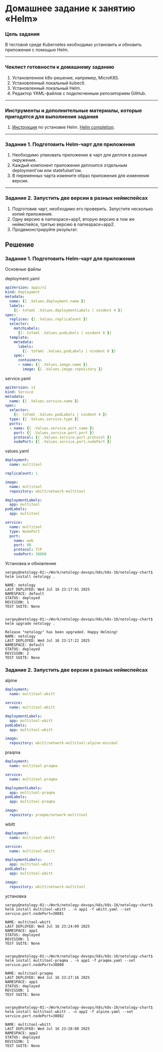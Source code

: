# Домашнее задание к занятию «Helm»

### Цель задания

В тестовой среде Kubernetes необходимо установить и обновить приложения с помощью Helm.

------

### Чеклист готовности к домашнему заданию

1. Установленное k8s-решение, например, MicroK8S.
2. Установленный локальный kubectl.
3. Установленный локальный Helm.
4. Редактор YAML-файлов с подключенным репозиторием GitHub.

------

### Инструменты и дополнительные материалы, которые пригодятся для выполнения задания

1. [Инструкция](https://helm.sh/docs/intro/install/) по установке Helm. [Helm completion](https://helm.sh/docs/helm/helm_completion/).

------

### Задание 1. Подготовить Helm-чарт для приложения

1. Необходимо упаковать приложение в чарт для деплоя в разные окружения. 
2. Каждый компонент приложения деплоится отдельным deployment’ом или statefulset’ом.
3. В переменных чарта измените образ приложения для изменения версии.

------
### Задание 2. Запустить две версии в разных неймспейсах

1. Подготовив чарт, необходимо его проверить. Запуститe несколько копий приложения.
2. Одну версию в namespace=app1, вторую версию в том же неймспейсе, третью версию в namespace=app2.
3. Продемонстрируйте результат.

## Решение

### Задание 1. Подготовить Helm-чарт для приложения

Основные файлы

deployment.yaml

```yaml
apiVersion: apps/v1
kind: Deployment
metadata:
  name: {{ .Values.deployment.name }}
  labels: 
    {{- toYaml .Values.deploymentLabels | nindent 4 }}
spec:
  replicas: {{ .Values.replicaCount }}
  selector:
    matchLabels: 
      {{- toYaml .Values.podLabels | nindent 6 }}
  template:
    metadata:
      labels: 
        {{- toYaml .Values.podLabels | nindent 8 }}
    spec:
      containers:
      - name: {{ .Values.image.name }}
        image: {{ .Values.image.repository }}
```

service.yaml

```yaml
apiVersion: v1
kind: Service
metadata:
  name: {{ .Values.service.name }}
spec:
  selector:
    {{- toYaml .Values.podLabels | nindent 4 }}
  type: {{ .Values.service.type }}
  ports:
  - name: {{ .Values.service.port.name }}
    port: {{ .Values.service.port.port }}
    protocol: {{ .Values.service.port.protocol }}
    nodePort: {{ .Values.service.port.nodePort }}
```

values.yaml

```yaml
deployment:
  name: multitool

replicaCount: 1

image:
  name: multitool
  repository: wbitt/network-multitool

deploymentLabels: 
  app: multitool
podLabels: 
  app: multitool

service:
  name: multitool
  type: NodePort
  port:
    name: web
    port: 80
    protocol: TCP
    nodePort: 30080
```

Установка и обновление

```
sergey@netology-01:~/Work/netology-devops/k8s/k8s-10/netology-chart$ helm install netology .

NAME: netology
LAST DEPLOYED: Wed Jul 16 23:17:01 2025
NAMESPACE: default
STATUS: deployed
REVISION: 1
TEST SUITE: None


sergey@netology-01:~/Work/netology-devops/k8s/k8s-10/netology-chart$ helm upgrade netology .

Release "netology" has been upgraded. Happy Helming!
NAME: netology
LAST DEPLOYED: Wed Jul 16 23:17:22 2025
NAMESPACE: default
STATUS: deployed
REVISION: 2
TEST SUITE: None
```

### Задание 2. Запустить две версии в разных неймспейсах

alpine

```yaml
deployment:
  name: multitool-wbitt

service:
  name: multitool-wbitt

deploymentLabels: 
  app: multitool-wbitt
podLabels: 
  app: multitool-wbitt

image:
  repository: wbitt/network-multitool:alpine-minimal
```

praqma

```yaml
deployment:
  name: multitool-praqma

service:
  name: multitool-praqma

deploymentLabels: 
  app: multitool-praqma
podLabels: 
  app: multitool-praqma

image:
  repository: praqma/network-multitool
```

wbitt

```yaml
deployment:
  name: multitool-wbitt

service:
  name: multitool-wbitt

deploymentLabels: 
  app: multitool-wbitt
podLabels: 
  app: multitool-wbitt

image:
  repository: wbitt/network-multitool
```

установка

```
sergey@netology-01:~/Work/netology-devops/k8s/k8s-10/netology-chart$ helm install multitool-wbitt . -n app1 -f wbitt.yaml --set service.port.nodePort=30081

NAME: multitool-wbitt
LAST DEPLOYED: Wed Jul 16 23:24:09 2025
NAMESPACE: app1
STATUS: deployed
REVISION: 1
TEST SUITE: None


sergey@netology-01:~/Work/netology-devops/k8s/k8s-10/netology-chart$ helm install multitool-praqma . -n app1 -f praqma.yaml --set service.port.nodePort=30080

NAME: multitool-praqma
LAST DEPLOYED: Wed Jul 16 23:27:16 2025
NAMESPACE: app1
STATUS: deployed
REVISION: 1
TEST SUITE: None


sergey@netology-01:~/Work/netology-devops/k8s/k8s-10/netology-chart$ helm install multitool-wbitt . -n app2 -f alpine.yaml --set service.port.nodePort=30082

NAME: multitool-wbitt
LAST DEPLOYED: Wed Jul 16 23:28:00 2025
NAMESPACE: app2
STATUS: deployed
REVISION: 1
TEST SUITE: None
```